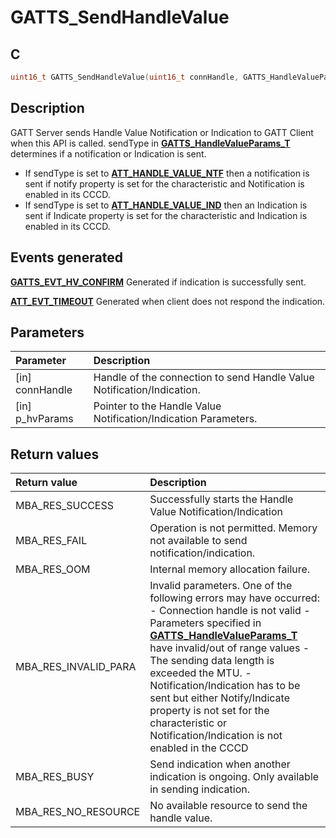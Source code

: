 # GATTS_SendHandleValue

## C

```c
uint16_t GATTS_SendHandleValue(uint16_t connHandle, GATTS_HandleValueParams_T *p_hvParams);
```

## Description

GATT Server sends Handle Value Notification or Indication to GATT Client when this API is called.
sendType in **[GATTS_HandleValueParams_T](GUID-3731E8AB-171C-4192-9D52-2012DB5797FC.md)** determines if a notification or Indication is sent.
- If sendType is set to **[ATT_HANDLE_VALUE_NTF](GUID-0B817A0F-1AA2-42B6-B93A-41A883437B34.md)** then a notification is sent if notify property is set for the
characteristic and Notification is enabled in its CCCD.
- If sendType is set to **[ATT_HANDLE_VALUE_IND](GUID-0B817A0F-1AA2-42B6-B93A-41A883437B34.md)** then an Indication is sent if Indicate property is set for the
characteristic and Indication is enabled in its CCCD.


## Events generated

**[GATTS_EVT_HV_CONFIRM](GUID-506F6039-E62F-4121-8CA8-2335BAF7EFB6.md)** Generated if indication is successfully sent. 

**[ATT_EVT_TIMEOUT](GUID-506F6039-E62F-4121-8CA8-2335BAF7EFB6.md)** Generated when client does not respond the indication.

## Parameters

|Parameter|Description|
|:---|:---|
|\[in\] connHandle|Handle of the connection to send Handle Value Notification/Indication.|
|\[in\] p_hvParams|Pointer to the Handle Value Notification/Indication Parameters.|

## Return values

|Return value|Description|
|:---|:---|
MBA_RES_SUCCESS|Successfully starts the Handle Value Notification/Indication|
MBA_RES_FAIL|Operation is not permitted. Memory not available to send notification/indication.|
MBA_RES_OOM|Internal memory allocation failure.|
MBA_RES_INVALID_PARA|Invalid parameters. One of the following errors may have occurred: - Connection handle is not valid - Parameters specified in **[GATTS_HandleValueParams_T](GUID-3731E8AB-171C-4192-9D52-2012DB5797FC.md)** have invalid/out of range values - The sending data length is exceeded the MTU. - Notification/Indication has to be sent but either Notify/Indicate property is not set for the characteristic or Notification/Indication is not enabled in the CCCD|
MBA_RES_BUSY|Send indication when another indication is ongoing. Only available in sending indication.|
MBA_RES_NO_RESOURCE|No available resource to send the handle value.|
